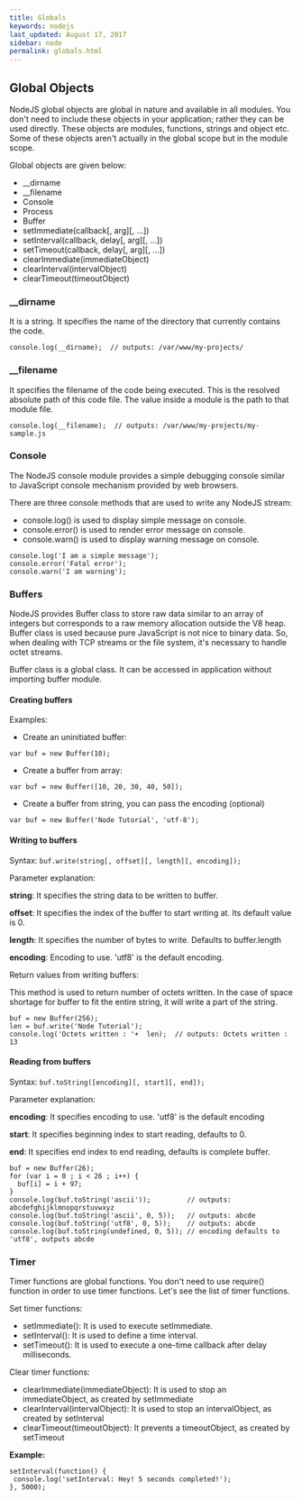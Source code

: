```yaml
---
title: Globals
keywords: nodejs
last_updated: August 17, 2017
sidebar: node
permalink: globals.html
---
```


## Global Objects

NodeJS global objects are global in nature and available in all modules. You don't need to include these objects in your application; rather they can be used directly. These objects are modules, functions, strings and object etc. Some of these objects aren't actually in the global scope but in the module scope.

Global objects are given below:

* __dirname
* __filename
* Console
* Process
* Buffer
* setImmediate(callback[, arg][, ...])
* setInterval(callback, delay[, arg][, ...])
* setTimeout(callback, delay[, arg][, ...])
* clearImmediate(immediateObject)
* clearInterval(intervalObject)
* clearTimeout(timeoutObject)

### __dirname

It is a string. It specifies the name of the directory that currently contains the code.

```
console.log(__dirname);  // outputs: /var/www/my-projects/
```

### __filename

It specifies the filename of the code being executed. This is the resolved absolute path of this code file. The value inside a module is the path to that module file.

```
console.log(__filename);  // outputs: /var/www/my-projects/my-sample.js
```

### Console

The NodeJS console module provides a simple debugging console similar to JavaScript console mechanism provided by web browsers.

There are three console methods that are used to write any NodeJS stream:

* console.log() is used to display simple message on console.
* console.error() is used to render error message on console.
* console.warn() is used to display warning message on console.

```
console.log('I am a simple message');
console.error('Fatal error');
console.warn('I am warning');
```

### Buffers 

NodeJS provides Buffer class to store raw data similar to an array of integers but corresponds to a raw memory allocation outside the V8 heap. Buffer class is used because pure JavaScript is not nice to binary data. So, when dealing with TCP streams or the file system, it's necessary to handle octet streams.

Buffer class is a global class. It can be accessed in application without importing buffer module.

#### Creating buffers

Examples:

* Create an uninitiated buffer:

`var buf = new Buffer(10);`

* Create a buffer from array:

`var buf = new Buffer([10, 20, 30, 40, 50]);`

* Create a buffer from string, you can pass the encoding (optional)

`var buf = new Buffer('Node Tutorial', 'utf-8');`

#### Writing to buffers

Syntax: `buf.write(string[, offset][, length][, encoding]);`

Parameter explanation:

**string**: It specifies the string data to be written to buffer.

**offset**: It specifies the index of the buffer to start writing at. Its default value is 0.

**length**: It specifies the number of bytes to write. Defaults to buffer.length

**encoding**: Encoding to use. 'utf8' is the default encoding.

Return values from writing buffers:

This method is used to return number of octets written. In the case of space shortage for buffer to fit the entire string, it will write a part of the string.

```
buf = new Buffer(256);  
len = buf.write('Node Tutorial');  
console.log('Octets written : '+  len);  // outputs: Octets written : 13
```

#### Reading from buffers

Syntax: `buf.toString([encoding][, start][, end]);`

Parameter explanation:

**encoding**: It specifies encoding to use. 'utf8' is the default encoding

**start**: It specifies beginning index to start reading, defaults to 0.

**end**: It specifies end index to end reading, defaults is complete buffer.

```
buf = new Buffer(26);  
for (var i = 0 ; i < 26 ; i++) {  
  buf[i] = i + 97;  
}  
console.log(buf.toString('ascii'));         // outputs: abcdefghijklmnopqrstuvwxyz  
console.log(buf.toString('ascii', 0, 5));   // outputs: abcde  
console.log(buf.toString('utf8', 0, 5));    // outputs: abcde  
console.log(buf.toString(undefined, 0, 5)); // encoding defaults to 'utf8', outputs abcde 
```

### Timer

Timer functions are global functions. You don't need to use require() function in order to use timer functions. Let's see the list of timer functions.

Set timer functions:

* setImmediate(): It is used to execute setImmediate.
* setInterval(): It is used to define a time interval.
* setTimeout(): It is used to execute a one-time callback after delay milliseconds.

Clear timer functions:

* clearImmediate(immediateObject): It is used to stop an immediateObject, as created by setImmediate
* clearInterval(intervalObject): It is used to stop an intervalObject, as created by setInterval
* clearTimeout(timeoutObject): It prevents a timeoutObject, as created by setTimeout

**Example:**

```
setInterval(function() {  
 console.log('setInterval: Hey! 5 seconds completed!');   
}, 5000);
```

